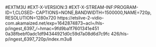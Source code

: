 #EXTM3U
#EXT-X-VERSION:3
#EXT-X-STREAM-INF:PROGRAM-ID=1,CLOSED-
CAPTIONS=NONE,BANDWIDTH=1500000,NAME=720p,
RESOLUTION=1280x720
https://etslive-2-vidio-
com.akamaized.net/exp=1642874873~acl=/hls-
p/ingest_6397_*/*~hmac=9fd9ba1f7601341e451
0a38fbebf0adc1df94344921d0c59d7a08d6d7c9fc
426/hls-p/ingest_6397_720p/index.m3u8
